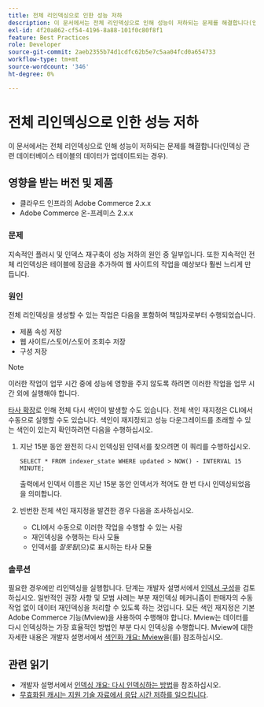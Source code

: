 ```yaml
---
title: 전체 리인덱싱으로 인한 성능 저하
description: 이 문서에서는 전체 리인덱싱으로 인해 성능이 저하되는 문제를 해결합니다(인덱싱 관련 데이터베이스 테이블의 데이터가 업데이트되는 경우).
exl-id: 4f20a862-cf54-4196-8a88-101f0c80f8f1
feature: Best Practices
role: Developer
source-git-commit: 2aeb2355b74d1cdfc62b5e7c5aa04fcd0a654733
workflow-type: tm+mt
source-wordcount: '346'
ht-degree: 0%

---
```


# 전체 리인덱싱으로 인한 성능 저하

이 문서에서는 전체 리인덱싱으로 인해 성능이 저하되는 문제를 해결합니다(인덱싱 관련 데이터베이스 테이블의 데이터가 업데이트되는 경우).

## 영향을 받는 버전 및 제품

* 클라우드 인프라의 Adobe Commerce 2.x.x
* Adobe Commerce 온-프레미스 2.x.x

### 문제

지속적인 플러시 및 인덱스 재구축이 성능 저하의 원인 중 일부입니다. 또한 지속적인 전체 리인덱싱은 테이블에 잠금을 추가하여 웹 사이트의 작업을 예상보다 훨씬 느리게 만듭니다.

### 원인

전체 리인덱싱을 생성할 수 있는 작업은 다음을 포함하여 책임자로부터 수행되었습니다.

* 제품 속성 저장
* 웹 사이트/스토어/스토어 조회수 저장
* 구성 저장

>[!NOTE]
>
>이러한 작업이 업무 시간 중에 성능에 영향을 주지 않도록 하려면 이러한 작업을 업무 시간 외에 실행해야 합니다.

[타사 확장](https://support.magento.com/hc/en-us/articles/360042361152-Best-Practices-for-using-third-party-extensions-in-Magento)로 인해 전체 다시 색인이 발생할 수도 있습니다. 전체 색인 재지정은 CLI에서 수동으로 실행할 수도 있습니다. 색인이 재지정되고 성능 다운그레이드를 초래할 수 있는 색인이 있는지 확인하려면 다음을 수행하십시오.

1. 지난 15분 동안 완전히 다시 인덱싱된 인덱서를 찾으려면 이 쿼리를 수행하십시오.

   ```
   SELECT * FROM indexer_state WHERE updated > NOW() - INTERVAL 15 MINUTE;
   ```

   출력에서 인덱서 이름은 지난 15분 동안 인덱서가 적어도 한 번 다시 인덱싱되었음을 의미합니다.

1. 빈번한 전체 색인 재지정을 발견한 경우 다음을 조사하십시오.
   * CLI에서 수동으로 이러한 작업을 수행할 수 있는 사람
   * 재인덱싱을 수행하는 타사 모듈
   * 인덱서를 *잘못됨*(으)로 표시하는 타사 모듈

### 솔루션

필요한 경우에만 리인덱싱을 실행합니다. 단계는 개발자 설명서에서 [인덱서 구성](https://experienceleague.adobe.com/en/docs/commerce-operations/configuration-guide/cli/manage-indexers#configure-indexers)을 검토하십시오. 일반적인 권장 사항 및 모범 사례는 부분 재인덱싱 메커니즘이 판매자의 수동 작업 없이 데이터 재인덱싱을 처리할 수 있도록 하는 것입니다. 모든 색인 재지정은 기본 Adobe Commerce 기능(Mview)을 사용하여 수행해야 합니다. Mview는 데이터를 다시 인덱싱하는 가장 효율적인 방법인 부분 다시 인덱싱을 수행합니다. Mview에 대한 자세한 내용은 개발자 설명서에서 [색인화 개요: Mview](https://developer.adobe.com/commerce/php/development/components/indexing/#mview)을(를) 참조하십시오.

## 관련 읽기

* 개발자 설명서에서 [인덱싱 개요: 다시 인덱싱하는 방법](https://developer.adobe.com/commerce/php/development/components/indexing/#how-to-reindex)을 참조하십시오.
* [무효화된 캐시는 지원 기술 자료에서 응답 시간 저하를 일으킵니다](/help/troubleshooting/miscellaneous/invalidated-cache-causes-response-time-degradation.md).
